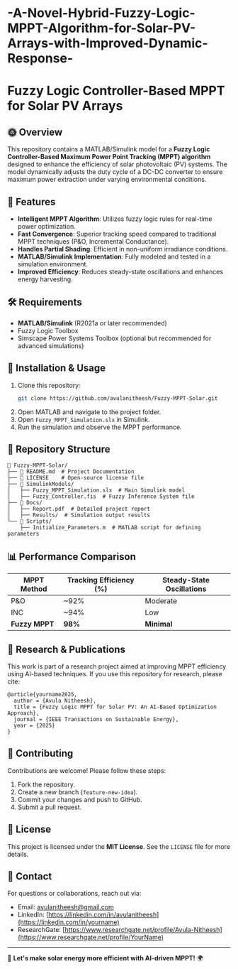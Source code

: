 # -A-Novel-Hybrid-Fuzzy-Logic-MPPT-Algorithm-for-Solar-PV-Arrays-with-Improved-Dynamic-Response-

# Fuzzy Logic Controller-Based MPPT for Solar PV Arrays

## 🌞 Overview
This repository contains a MATLAB/Simulink model for a **Fuzzy Logic Controller-Based Maximum Power Point Tracking (MPPT) algorithm** designed to enhance the efficiency of solar photovoltaic (PV) systems. The model dynamically adjusts the duty cycle of a DC-DC converter to ensure maximum power extraction under varying environmental conditions.

## 📌 Features
- **Intelligent MPPT Algorithm**: Utilizes fuzzy logic rules for real-time power optimization.
- **Fast Convergence**: Superior tracking speed compared to traditional MPPT techniques (P&O, Incremental Conductance).
- **Handles Partial Shading**: Efficient in non-uniform irradiance conditions.
- **MATLAB/Simulink Implementation**: Fully modeled and tested in a simulation environment.
- **Improved Efficiency**: Reduces steady-state oscillations and enhances energy harvesting.

## 🛠 Requirements
- **MATLAB/Simulink** (R2021a or later recommended)
- Fuzzy Logic Toolbox
- Simscape Power Systems Toolbox (optional but recommended for advanced simulations)

## 🚀 Installation & Usage
1. Clone this repository:
   ```bash
   git clone https://github.com/avulanitheesh/Fuzzy-MPPT-Solar.git
   ```
2. Open MATLAB and navigate to the project folder.
3. Open `Fuzzy_MPPT_Simulation.slx` in Simulink.
4. Run the simulation and observe the MPPT performance.

## 📂 Repository Structure
```
📁 Fuzzy-MPPT-Solar/
├── 📄 README.md  # Project Documentation
├── 📄 LICENSE    # Open-source license file
├── 📁 SimulinkModels/
│   ├── Fuzzy_MPPT_Simulation.slx  # Main Simulink model
│   ├── Fuzzy_Controller.fis  # Fuzzy Inference System file
├── 📁 Docs/
│   ├── Report.pdf  # Detailed project report
│   ├── Results/  # Simulation output results
└── 📁 Scripts/
    ├── Initialize_Parameters.m  # MATLAB script for defining parameters
```

## 📊 Performance Comparison
| MPPT Method | Tracking Efficiency (%) | Steady-State Oscillations |
|------------|------------------------|--------------------------|
| P&O        | ~92%                   | Moderate                 |
| INC        | ~94%                   | Low                      |
| **Fuzzy MPPT** | **98%**                 | **Minimal**                 |

## 🔬 Research & Publications
This work is part of a research project aimed at improving MPPT efficiency using AI-based techniques. If you use this repository for research, please cite:
```
@article{yourname2025,
  author = {Avula Nitheesh},
  title = {Fuzzy Logic MPPT for Solar PV: An AI-Based Optimization Approach},
  journal = {IEEE Transactions on Sustainable Energy},
  year = {2025}
}
```

## 🤝 Contributing
Contributions are welcome! Please follow these steps:
1. Fork the repository.
2. Create a new branch (`feature-new-idea`).
3. Commit your changes and push to GitHub.
4. Submit a pull request.

## 📜 License
This project is licensed under the **MIT License**. See the `LICENSE` file for more details.

## 📧 Contact
For questions or collaborations, reach out via:
- Email: avulanitheesh@gmail.com
- LinkedIn: [https://linkedin.com/in/avulanitheesh](https://linkedin.com/in/yourname)
- ResearchGate: [https://www.researchgate.net/profile/Avula-Nitheesh](https://www.researchgate.net/profile/YourName)

---
🌱 **Let's make solar energy more efficient with AI-driven MPPT!** 🌍

